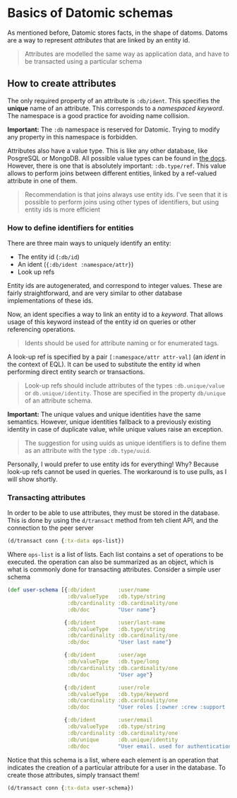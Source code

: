 # Basics of Datomic schemas

As mentioned before, Datomic stores facts, in the shape of datoms.
Datoms are a way to represent *attributes* that are linked by an
entity id.

> Attributes are modelled the same way as application data, and
> have to be transacted using a particular schema

## How to create attributes

The only required property of an attribute is `:db/ident`. This specifies
the **unique** name of an attribute. This corresponds to a *namespaced
keyword*. The namespace is a good practice for avoiding name collision.

**Important:** The `:db` namespace is reserved for Datomic. Trying to modify
any property in this namespace is forbidden.

Attributes also have a value type. This is like any other database, like
PosgreSQL or MongoDB. All possible value types can be found in
[the docs](https://docs.datomic.com/pro/schema/schema.html#value-types).
However, there is one that is absolutely important: `:db.type/ref`. This
value allows to perform joins between different entities, linked by a
ref-valued attribute in one of them.

> Recommendation is that joins always use entity ids. I've seen that it
> is possible to perform joins using other types of identifiers, but
> using entity ids is more efficient

### How to define identifiers for entities 

There are three main ways to uniquely identify an entity:

* The entity id (`:db/id`)
* An ident (`{:db/ident :namespace/attr}`)
* Look up refs

Entity ids are autogenerated, and correspond to integer values. These
are fairly straightforward, and are very similar to other database
implementations of these ids.

Now, an ident specifies a way to link an entity id to a *keyword*.
That allows usage of this keyword instead of the entity id on queries
or other referencing operations.

> Idents should be used for attribute naming or for enumerated tags.

A look-up ref is specified by a pair `[:namespace/attr attr-val]` (an
*ident* in the context of EQL). It can be used to substitute the entity
id when performing direct entity search or transactions.

> Look-up refs should include attributes of the types `:db.unique/value`
> or `db.unique/identity`. Those are specified in the property `db/unique`
> of an attribute schema.

**Important:** The unique values and unique identities have the same
semantics. However, unique identities fallback to a previously existing
identity in case of duplicate value, while unique values raise an
exception.

> The suggestion for using uuids as unique identifiers is to define them
> as an attribute with the type `:db.type/uuid`.

Personally, I would prefer to use entity ids for everything! Why?
Because look-up refs cannot be used in queries. The workaround is
to use pulls, as I will show shortly.

### Transacting attributes

In order to be able to use attributes, they must be stored in the database.
This is done by using the `d/transact` method from teh client API, and the
connection to the peer server

```clojure
(d/transact conn {:tx-data ops-list})
```

Where `ops-list` is a list of lists. Each list contains a set of operations
to be executed. the operation can also be summarized as an object, which is
what is commonly done for transacting attributes. Consider a simple user
schema

```clojure
(def user-schema [{:db/ident       :user/name
                   :db/valueType   :db.type/string
                   :db/cardinality :db.cardinality/one
                   :db/doc         "User name"}

                  {:db/ident       :user/last-name
                   :db/valueType   :db.type/string
                   :db/cardinality :db.cardinality/one
                   :db/doc         "User last name"}

                  {:db/ident       :user/age
                   :db/valueType   :db.type/long
                   :db/cardinality :db.cardinality/one
                   :db/doc         "User age"}

                  {:db/ident       :user/role
                   :db/valueType   :db.type/keyword
                   :db/cardinality :db.cardinality/one
                   :db/doc         "User roles [:owner :crew :support :reporter]"}

                  {:db/ident       :user/email
                   :db/valueType   :db.type/string
                   :db/cardinality :db.cardinality/one
                   :db/unique      :db.unique/identity
                   :db/doc         "User email. used for authentication"}])
```

Notice that this schema is a list, where each element is an operation that
indicates the creation of a particular attribute for a user in the database.
To create those attributes, simply transact them!

```clojure
(d/transact conn {:tx-data user-schema})
```
